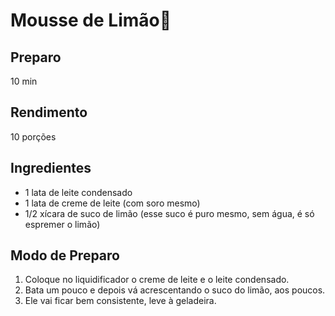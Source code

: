 # Mousse de Limão:lemon:

## Preparo

10 min

## Rendimento

10 porções

## Ingredientes

- 1 lata de leite condensado
- 1 lata de creme de leite (com soro mesmo)
- 1/2 xícara de suco de limão (esse suco é puro mesmo, sem água, é só espremer o limão)

## Modo de Preparo

1. Coloque no liquidificador o creme de leite e o leite condensado.
2. Bata um pouco e depois vá acrescentando o suco do limão, aos poucos.
3. Ele vai ficar bem consistente, leve à geladeira.



